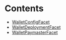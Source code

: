 

# Contents
- [WalletConfigFacet](WalletConfigFacet.sol/contract.WalletConfigFacet.md)
- [WalletDeploymentFacet](WalletDeploymentFacet.sol/contract.WalletDeploymentFacet.md)
- [WalletPaymasterFacet](WalletPaymasterFacet.sol/contract.WalletPaymasterFacet.md)
